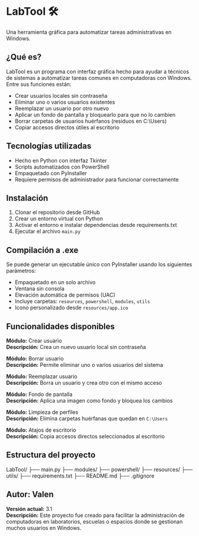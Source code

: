 # LabTool 🛠️

Una herramienta gráfica para automatizar tareas administrativas en Windows.

## ¿Qué es?

LabTool es un programa con interfaz gráfica hecho para ayudar a técnicos de sistemas a automatizar tareas comunes en computadoras con Windows. Entre sus funciones están:

- Crear usuarios locales sin contraseña  
- Eliminar uno o varios usuarios existentes  
- Reemplazar un usuario por otro nuevo  
- Aplicar un fondo de pantalla y bloquearlo para que no lo cambien  
- Borrar carpetas de usuarios huérfanos (residuos en C:\Users)  
- Copiar accesos directos útiles al escritorio  

## Tecnologías utilizadas

- Hecho en Python con interfaz Tkinter  
- Scripts automatizados con PowerShell  
- Empaquetado con PyInstaller  
- Requiere permisos de administrador para funcionar correctamente  

## Instalación

1. Clonar el repositorio desde GitHub  
2. Crear un entorno virtual con Python  
3. Activar el entorno e instalar dependencias desde requirements.txt  
4. Ejecutar el archivo `main.py`  

## Compilación a .exe

Se puede generar un ejecutable único con PyInstaller usando los siguientes parámetros:

- Empaquetado en un solo archivo  
- Ventana sin consola  
- Elevación automática de permisos (UAC)  
- Incluye carpetas: `resources`, `powershell`, `modules`, `utils`  
- Icono personalizado desde `resources/app.ico`  

## Funcionalidades disponibles

**Módulo:** Crear usuario  
**Descripción:** Crea un nuevo usuario local sin contraseña  

**Módulo:** Borrar usuario  
**Descripción:** Permite eliminar uno o varios usuarios del sistema  

**Módulo:** Reemplazar usuario  
**Descripción:** Borra un usuario y crea otro con el mismo acceso  

**Módulo:** Fondo de pantalla  
**Descripción:** Aplica una imagen como fondo y bloquea los cambios  

**Módulo:** Limpieza de perfiles  
**Descripción:** Elimina carpetas huérfanas que quedan en `C:\Users`  

**Módulo:** Atajos de escritorio  
**Descripción:** Copia accesos directos seleccionados al escritorio  

## Estructura del proyecto

LabTool/
├── main.py
├── modules/
├── powershell/
├── resources/
├── utils/
├── requirements.txt
├── README.md
├── .gitignore 




## Autor: Valen 
**Versión actual:** 3.1  
**Descripción:** Este proyecto fue creado para facilitar la administración de computadoras en laboratorios, escuelas o espacios donde se gestionan muchos usuarios en Windows.
